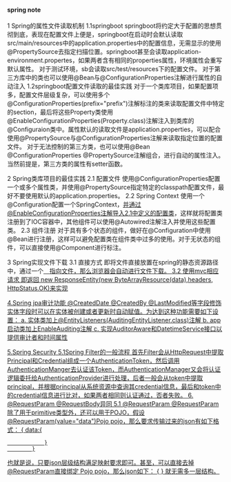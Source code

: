#### spring note ####
1 Spring的属性文件读取机制
    1.1springboot
        springboot将约定大于配置的思想贯彻到底，表现在配置文件上便是，springboot在启动时会默认读取src/main/resources中的application.properties中的配置信息，无需显示的使用@PropertySource去指定扫描位置。springboot甚至会读取application-environment.propertes，如果两者含有相同的properties属性，环境属性会重写默认属性。
        对于测试环境，sb会读取src/test/resources下的配置文件。
        对于第三方库中的类也可以使用@Bean与@ConfigurationProperties注解进行属性的自动注入
    1.2springboot配置文件读取的最佳实践
        对于一个类库项目，如果配置项多，配置文件层级复杂，可以使用多个@ConfigurationProperties(prefix="prefix")注解标注的类来读取配置文件中特定的section，最后将这些Property类使用@EnableConfigurationProperties(Property.class)注解注入到类库的@Configuraion类中。属性默认的读取文件是application.properties，可以配合使用@PropertySource与@ConfigurationProperties注解来读取指定位置的配置文件。
        对于无法控制的第三方类，也可以使用@Bean @ConfigurationProperties @PropertySource注解组合，进行自动的属性注入。当然前提是，第三方类的属性有setter函数。


2 Spring类库项目的最佳实践
    2.1 配置文件
        使用@ConfigurationProperties配置一个或多个属性类，并使用@PropertySource指定特定的classpath配置文件，最好不要使用默认的application.properties。
    2.2 Spring Context
        使用一个@Configuration配置一个SpringContext，并通过@EnableConfigurationProperties注解导入2.1中定义的配置类，这样就将配置类注册到了IOC容器中，其他组件可以使用@Autowired注解注入并使用这些配置类。
    2.3 组件注册
        对于具有多个状态的组件，做好在@Configuration中使用@Bean进行注册，这样可以避免配置类在组件类中过多的使用。对于无状态的组件，可以直接使用@Component进行标注。


3 Spring实现文件下载
    3.1 直接方式
        即将文件直接放置在spring的静态资源路径中，通过一个<a href="">　指向文件，那么浏览器会自动进行文件下载。
    3.2 使用mvc相应请求
        即返回 new ResponseEntity<ByteArrayResource>(new ByteArrayResource(data),headers, HttpStatus.OK)来实现


4.Spring jpa审计功能
    @CreatedDate @CreatedBy @LastModified等字段修饰实体字段时可以在实体被创建或者更新时自动赋值。为达到这种功能需要如下设置：
    a. 实体类加上@EntityListeners(AuditingEntityListener.class)注解
    b. app启动类加上EnableAuditing注解
    c. 实现AuditorAware和DatetimeService接口以提供审计者和时间属性

5.Spring Security
    5.1Spring Filter的一般流程
        首先Filter会从HttpRequest中提取Principal和Credential组成一个AuthenticationToken，然后调用AuthenticationManger去认证该Token，而AuthenticationManager又会将认证逻辑委托给AuthenticationProvider进行处理，后者一般会从token中提取principal，并根据principal从系统资源中查询其credential信息，最后和token中的credential信息进行比对，如果两者相同则认证通过，否者失败。
6. @RequestParam @RequestBody异同
    5.1 @RequestParam
        @RequestParam除了用于primitive类型外，还可以用于POJO，假设@RequestParam(value="data")Pojo pojo，那么要求传输过来的json有如下格式：
            {
                data:{
                    
                }
            }
也就是说，只要json层级结构满足映射要求即可。甚至，可以直接去掉@RequestParam直接绑定 Pojo pojo，那么json如下：
            {
            }
就无需多一层结构。
